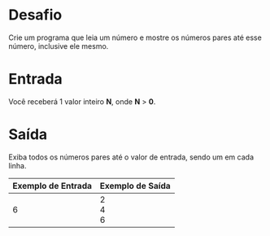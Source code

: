 # Desafio
Crie um programa que leia um número e mostre os números pares até esse número, inclusive ele mesmo.

# Entrada
Você receberá 1 valor inteiro **N**, onde **N** > **0**.

# Saída
Exiba todos os números pares até o valor de entrada, sendo um em cada linha. 

| Exemplo de Entrada  | Exemplo de Saída  |
|---|---|
| 6  | 2<br /> 4<br /> 6  |


